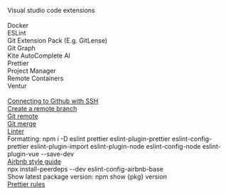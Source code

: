 Visual studio code extensions<br/><br/>
Docker<br/>
ESLint<br/>
Git Extension Pack (E.g. GitLense)<br/>
Git Graph<br/>
Kite AutoComplete AI<br/>
Prettier<br/>
Project Manager<br/>
Remote Containers<br/>
Ventur<br/><br/>
[Connecting to Github with SSH](https://docs.github.com/en/github/authenticating-to-github/connecting-to-github-with-ssh)<br/>
[Create a remote branch](https://www.w3docs.com/snippets/git/how-to-create-a-remote-branch-in-git.html)<br/>
[Git remote](https://github.com/git-guides/git-remote)<br/>
[Git merge](https://git-scm.com/docs/git-merge)<br/>
[Linter](https://www.youtube.com/watch?v=SydnKbGc7W8)<br/>
Formatting: npm i -D eslint prettier eslint-plugin-prettier eslint-config-prettier eslint-plugin-import eslint-plugin-node eslint-config-node eslint-plugin-vue --save-dev<br/>
[Airbnb style guide](https://www.npmjs.com/package/eslint-config-airbnb)<br/>
npx install-peerdeps --dev eslint-config-airbnb-base
<br/>
Show latest package version: npm show {pkg} version<br/>
[Prettier rules](https://prettier.io/docs/en/options.html)<br/>
